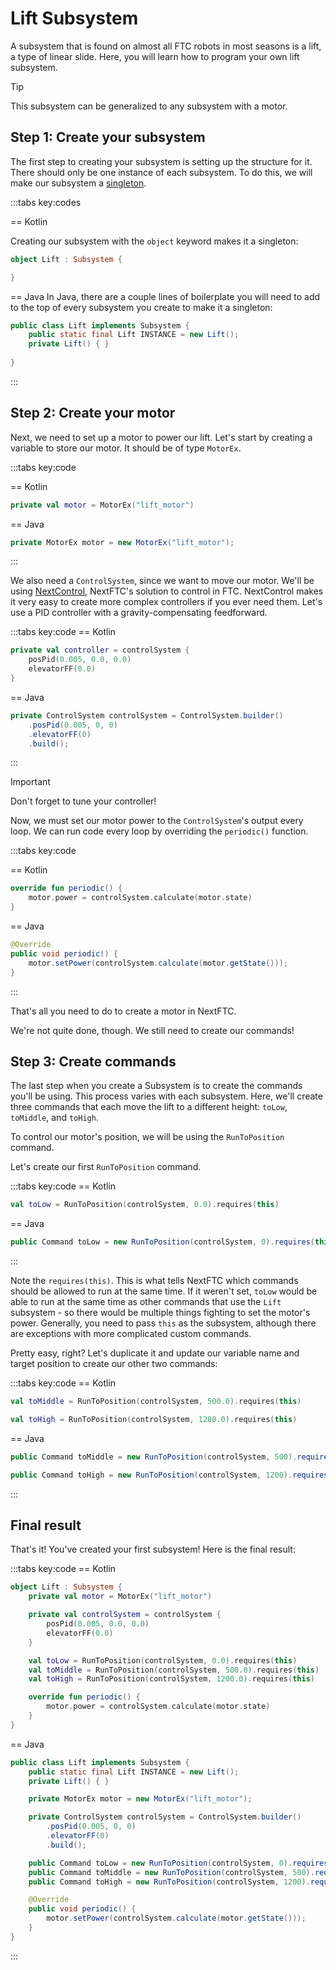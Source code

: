 # Lift Subsystem

A subsystem that is found on almost all FTC robots in most seasons is a lift, a
type of linear slide. Here, you
will learn how to program your own lift subsystem.

> [!TIP]
> This subsystem can be generalized to any subsystem with a motor.

## Step 1: Create your subsystem

The first step to creating your subsystem is setting up the structure for it.
There should only be one instance of each
subsystem. To do this, we will make our subsystem
a [singleton](https://www.geeksforgeeks.org/singleton-design-pattern/).

:::tabs key:codes

== Kotlin

Creating our subsystem with the `object` keyword makes it a singleton:

```kotlin
object Lift : Subsystem {

}
```

== Java
In Java, there are a couple lines of boilerplate you will need to add to the top
of every subsystem you create to
make it a singleton:

```java
public class Lift implements Subsystem {
    public static final Lift INSTANCE = new Lift();
    private Lift() { }
    
}
```

:::

## Step 2: Create your motor

Next, we need to set up a motor to power our lift. Let's start by creating a
variable to store our motor. It should be
of type `MotorEx`.

:::tabs key:code

== Kotlin

```kotlin
private val motor = MotorEx("lift_motor")
```

== Java

```java
private MotorEx motor = new MotorEx("lift_motor");
```

:::

We also need a `ControlSystem`, since we want to move our motor. We'll be
using [NextControl](/control), NextFTC's
solution to control in FTC. NextControl makes it very easy to create more
complex controllers if you ever need them.
Let's use a PID controller with a gravity-compensating feedforward.

:::tabs key:code
== Kotlin

```kotlin
private val controller = controlSystem {
    posPid(0.005, 0.0, 0.0)
    elevatorFF(0.0)
}
```

== Java

```java
private ControlSystem controlSystem = ControlSystem.builder()
    .posPid(0.005, 0, 0)
    .elevatorFF(0)
    .build();
```

:::

> [!IMPORTANT]
> Don't forget to tune your controller!

Now, we must set our motor power to the `ControlSystem`'s output every loop. We
can run code every loop by overriding the `periodic()` function.

:::tabs key:code

== Kotlin

```kotlin
override fun periodic() {
    motor.power = controlSystem.calculate(motor.state)
}
```

== Java

```java
@Override
public void periodic() {
    motor.setPower(controlSystem.calculate(motor.getState()));
}
```

:::

That's all you need to do to create a motor in NextFTC.

We're not quite done, though. We still need to create our commands!

## Step 3: Create commands

The last step when you create a Subsystem is to create the commands you'll be
using. This process varies with each
subsystem. Here, we'll create three commands that each move
the lift to a different height: `toLow`,
`toMiddle`, and `toHigh`.

To control our motor's position, we will be using the `RunToPosition` command.

Let's create our first `RunToPosition` command.

:::tabs key:code
== Kotlin

```kotlin
val toLow = RunToPosition(controlSystem, 0.0).requires(this)
```

== Java

```java
public Command toLow = new RunToPosition(controlSystem, 0).requires(this);
```

:::

Note the `requires(this)`. This is what tells NextFTC which commands should
be allowed to run at the same time. If it weren't set, `toLow` would be able to
run at the same time as other commands that use the `Lift` subsystem - so there
would be multiple things fighting to set the motor's power. Generally, you need
to pass `this` as the subsystem, although there are exceptions with more
complicated custom commands.

Pretty easy, right? Let's duplicate it and update our variable name and target
position to create our other two commands:

:::tabs key:code
== Kotlin

```kotlin
val toMiddle = RunToPosition(controlSystem, 500.0).requires(this)

val toHigh = RunToPosition(controlSystem, 1200.0).requires(this)
```

== Java

```java
public Command toMiddle = new RunToPosition(controlSystem, 500).requires(this);

public Command toHigh = new RunToPosition(controlSystem, 1200).requires(this);
```

:::

## Final result

That's it! You've created your first subsystem! Here is the final result:

:::tabs key:code
== Kotlin

```kotlin
object Lift : Subsystem {
    private val motor = MotorEx("lift_motor")

    private val controlSystem = controlSystem {
        posPid(0.005, 0.0, 0.0)
        elevatorFF(0.0)
    }

    val toLow = RunToPosition(controlSystem, 0.0).requires(this)
    val toMiddle = RunToPosition(controlSystem, 500.0).requires(this)
    val toHigh = RunToPosition(controlSystem, 1200.0).requires(this)

    override fun periodic() {
        motor.power = controlSystem.calculate(motor.state)
    }
}
```

== Java

```java
public class Lift implements Subsystem {
    public static final Lift INSTANCE = new Lift();
    private Lift() { }

    private MotorEx motor = new MotorEx("lift_motor");

    private ControlSystem controlSystem = ControlSystem.builder()
        .posPid(0.005, 0, 0)
        .elevatorFF(0)
        .build();

    public Command toLow = new RunToPosition(controlSystem, 0).requires(this);
    public Command toMiddle = new RunToPosition(controlSystem, 500).requires(this);
    public Command toHigh = new RunToPosition(controlSystem, 1200).requires(this);

    @Override
    public void periodic() {
        motor.setPower(controlSystem.calculate(motor.getState()));
    }
}
```

:::
